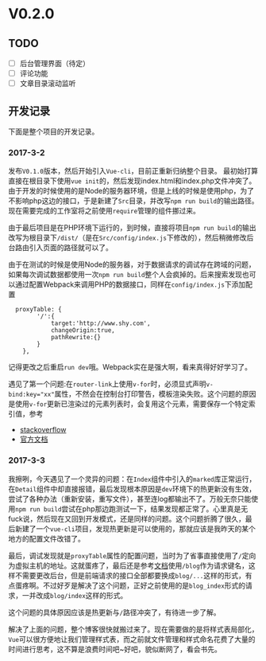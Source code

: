 V0.2.0
===


## TODO
* [ ] 后台管理界面（待定）
* [ ] 评论功能
* [ ] 文章目录滚动监听

## 开发记录
下面是整个项目的开发记录。

### 2017-3-2
发布`V0.1.0`版本，然后开始引入`Vue-cli`，目前正重新归纳整个目录。
最初始打算直接在根目录下使用`vue init`的，然后发现index.html和index.php文件冲突了。由于开发的时候使用的是Node的服务器环境，但是上线的时候是使用php，为了不影响php这边的接口，于是新建了`Src`目录，并改写`npm run build`的输出路径。现在需要完成的工作室将之前使用`require`管理的组件挪过来。

由于最后项目是在PHP环境下运行的，到时候，直接将项目`npm run build`的输出改写为根目录下`/dist/`（是在`Src/config/index.js`下修改的），然后稍微修改后台路由引入页面的路径就可以了。

由于在测试的时候是使用Node的服务器，对于数据请求的调试存在跨域的问题，如果每次调试数据都使用一次`npm run build`整个人会疯掉的。后来搜索发现也可以通过配置Webpack来调用PHP的数据接口，同样在`config/index.js`下添加配置
```
  proxyTable: {
        '/':{
            target:'http://www.shy.com',
            changeOrigin:true,
            pathRewrite:{}
        }
    },
```
记得更改之后重启`run dev`哦。Webpack实在是强大啊，看来真得好好学习了。

遇见了第一个问题:在`router-link`上使用`v-for`时，必须显式声明`v-bind:key="xx"`属性，不然会在控制台打印警告，模板渲染失败。这个问题的原因是使用`v-for`更新已渲染过的元素列表时，会复用这个元素，需要保存一个特定索引值，参考
* [stackoverflow](http://stackoverflow.com/questions/42476942/console-warning-component-lists-rendered-with-v-for-should-have-explicit-keys)
* [官方文档](https://vuejs.org/v2/guide/list.html#Mutation-Methods)

### 2017-3-3
我擦咧，今天遇见了一个灵异的问题：在`Index`组件中引入的`marked`库正常运行，在`Detail`组件中却直接报错，最后发现根本原因是`dev`环境下的热更新没有生效，尝试了各种办法（重新安装，重写文件），甚至连log都输出不了。万般无奈只能使用`npm run build`尝试在php那边跑测试一下，结果发现都正常了。心里真是无fuck说，然后现在又回到开发模式，还是同样的问题。这个问题折腾了很久，最后新建了一个`vue-cli`项目，发现热更新是可以使用的，那就应该是我昨天的某个地方的配置文件改错了。

最后，调试发现就是`proxyTable`属性的配置问题，当时为了省事直接使用了`/`定向为虚拟主机的地址。这就蛋疼了，最后还是参考[文档](https://vuejs-templates.github.io/webpack/proxy.html)使用`/blog`作为请求键名，这样不需要更改后台，但是前端请求的接口全部都要换成`blog/...`这样的形式，有点蛋疼啊。不过好歹是解决了这个问题，正好之前使用的是`blog_index`形式的请求，一并改成`blog/index`这样的形式。

这个问题的具体原因应该是热更新与`/`路径冲突了，有待进一步了解。

解决了上面的问题，整个博客很快就搬过来了。现在需要做的是将样式表局部化，`Vue`可以很方便地让我们管理样式表，而之前就文件管理和样式命名花费了大量的时间进行思考，这不算是浪费时间吧~好吧，貌似断网了，看会书先。

